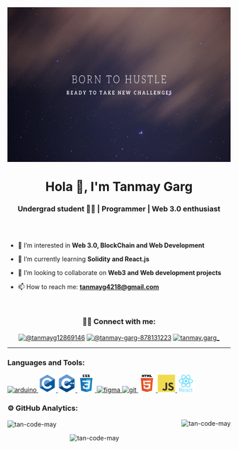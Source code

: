  <img src="images/%20githubCover.png" height="350rem" width="1000rem" align="center" alt="https://tan-code-may.github.io/personal-site-1/My%20site/" />
<h1 align="center">Hola 👋, I'm Tanmay Garg</h1>
<h3 align="center">Undergrad student 🧑‍🎓 | Programmer | Web 3.0 enthusiast</h3><br><br>

- 🔭 I’m interested in **Web 3.0, BlockChain and Web Development**

- 🌱 I’m currently learning **Solidity and React.js**

- 👯 I’m looking to collaborate on **Web3 and Web development projects**

- 📫 How to reach me: **tanmayg4218@gmail.com**
<br>
<h3 align="center">🤝🏻 Connect with me:</h3>
<p align="center">
<a href="https://twitter.com/@tanmayg12869146" target="blank"><img align="center" src="https://raw.githubusercontent.com/rahuldkjain/github-profile-readme-generator/master/src/images/icons/Social/twitter.svg" alt="@tanmayg12869146" height="30" width="40" /></a>
<a href="https://www.linkedin.com/in/tanmay-garg-878131223/" target="blank"><img align="center" src="https://raw.githubusercontent.com/rahuldkjain/github-profile-readme-generator/master/src/images/icons/Social/linked-in-alt.svg" alt="@tanmay-garg-878131223" height="30" width="40" /></a>
<a href="https://instagram.com/tanmay.garg_" target="blank"><img align="center" src="https://raw.githubusercontent.com/rahuldkjain/github-profile-readme-generator/master/src/images/icons/Social/instagram.svg" alt="tanmay.garg_" height="30" width="40" /></a>
</p><hr>
<h3 align="left">Languages and Tools:</h3>
<p align="left"> <a href="https://www.arduino.cc/" target="_blank" rel="noreferrer"> <img src="https://cdn.worldvectorlogo.com/logos/arduino-1.svg" alt="arduino" width="40" height="40"/> </a> <a href="https://www.cprogramming.com/" target="_blank" rel="noreferrer"> <img src="https://raw.githubusercontent.com/devicons/devicon/master/icons/c/c-original.svg" alt="c" width="40" height="40"/> </a> <a href="https://www.w3schools.com/cpp/" target="_blank" rel="noreferrer"> <img src="https://raw.githubusercontent.com/devicons/devicon/master/icons/cplusplus/cplusplus-original.svg" alt="cplusplus" width="40" height="40"/> </a> <a href="https://www.w3schools.com/css/" target="_blank" rel="noreferrer"> <img src="https://raw.githubusercontent.com/devicons/devicon/master/icons/css3/css3-original-wordmark.svg" alt="css3" width="40" height="40"/> </a> <a href="https://www.figma.com/" target="_blank" rel="noreferrer"> <img src="https://www.vectorlogo.zone/logos/figma/figma-icon.svg" alt="figma" width="40" height="40"/> </a> <a href="https://git-scm.com/" target="_blank" rel="noreferrer"> <img src="https://www.vectorlogo.zone/logos/git-scm/git-scm-icon.svg" alt="git" width="40" height="40"/> </a> <a href="https://www.w3.org/html/" target="_blank" rel="noreferrer"> <img src="https://raw.githubusercontent.com/devicons/devicon/master/icons/html5/html5-original-wordmark.svg" alt="html5" width="40" height="40"/> </a> <a href="https://developer.mozilla.org/en-US/docs/Web/JavaScript" target="_blank" rel="noreferrer"> <img src="https://raw.githubusercontent.com/devicons/devicon/master/icons/javascript/javascript-original.svg" alt="javascript" width="40" height="40"/> </a> <a href="https://reactjs.org/" target="_blank" rel="noreferrer"> <img src="https://raw.githubusercontent.com/devicons/devicon/master/icons/react/react-original-wordmark.svg" alt="react" width="40" height="40"/> </a> </p>

<h3 align="left">⚙️ GitHub Analytics:</h3>
<p><img align="right" height="160rem" src="https://github-readme-streak-stats.herokuapp.com/?user=tan-code-may&theme=algolia" alt="tan-code-may" /></p>
<p><img align="center" height="160rem" src="https://github-readme-stats.vercel.app/api?username=tan-code-may&show_icons=true&theme=algolia&locale=en" alt="tan-code-may" /></p>

<p align="center"><img src="https://github-readme-stats.vercel.app/api/top-langs?username=tan-code-may&show_icons=true&theme=algolia&locale=en&layout=compact" alt="tan-code-may" /></p>

